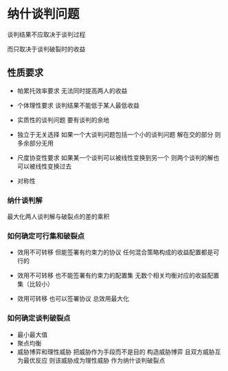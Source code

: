 # 纳什谈判问题
谈判结果不应取决于谈判过程

而只取决于谈判破裂时的收益

## 性质要求
- 帕累托效率要求
无法同时提高两人的收益

- 个体理性要求
谈判结果不能低于某人最低收益

- 实质性的谈判问题
要有谈判的余地

- 独立于无关选择
如果一个大谈判问题包括一个小的谈判问题
解在交的部分
则多余部分无用

- 尺度协变性要求
如果某一个谈判可以被线性变换到另一个
则两个谈判的解也可以被线性变换过去

- 对称性

### 纳什谈判解
最大化两人谈判解与破裂点的差的乘积

### 如何确定可行集和破裂点
- 效用不可转移 但能签署有约束力的协议
任何混合策略构成的收益配置都是可行的

- 效用不可转移 也不能签署有约束力的配置集
无数个相关均衡对应的收益配置集（比较小）

- 效用可转移 也可以签署协议
总效用最大化

### 如何确定谈判破裂点
- 最小最大值
- 聚点均衡
- 威胁博弈和理性威胁
把威胁作为手段而不是目的
构造威胁博弈 且双方威胁互为最优反应
则该威胁成为理性威胁 作为纳什谈判破裂点
